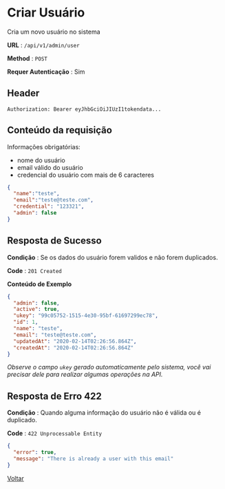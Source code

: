 # Criar Usuário

Cria um novo usuário no sistema

**URL** : `/api/v1/admin/user`

**Method** : `POST`

**Requer Autenticação** : Sim

## Header

`Authorization: Bearer eyJhbGciOiJIUzI1tokendata...`

## Conteúdo da requisição

Informações obrigatórias:

- nome do usuário
- email válido do usuário
- credencial do usuário com mais de 6 caracteres


```json
{
  "name":"teste",
  "email":"teste@teste.com",
  "credential": "123321",
  "admin": false
}
```

## Resposta de Sucesso

**Condição** : Se os dados do usuário forem validos e não forem duplicados.

**Code** : `201 Created`

**Conteúdo de Exemplo**

```json
{
  "admin": false,
  "active": true,
  "ukey": "99c05752-1515-4e30-95bf-61697299ec78",
  "id": 1,
  "name": "teste",
  "email": "teste@teste.com",
  "updatedAt": "2020-02-14T02:26:56.864Z",
  "createdAt": "2020-02-14T02:26:56.864Z"
}
```
*Observe o campo `ukey` gerado automaticamente pelo sistema, você vai precisar dele para realizar algumas operações na API.*

## Resposta de Erro 422

**Condição** : Quando alguma informação do usuário não é válida ou é duplicado.

**Code** : `422 Unprocessable Entity`

```json
{
  "error": true,
  "message": "There is already a user with this email"
}
```

[Voltar](/README.md)
